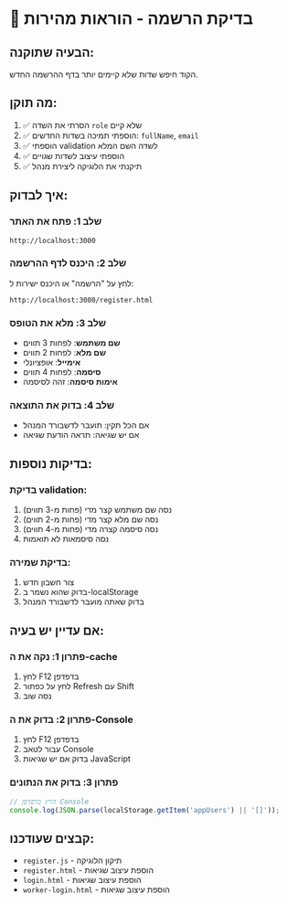 # 🧪 בדיקת הרשמה - הוראות מהירות

## הבעיה שתוקנה:
הקוד חיפש שדות שלא קיימים יותר בדף ההרשמה החדש.

## מה תוקן:
1. ✅ הסרתי את השדה `role` שלא קיים
2. ✅ הוספתי תמיכה בשדות החדשים: `fullName`, `email`
3. ✅ הוספתי validation לשדה השם המלא
4. ✅ הוספתי עיצוב לשדות שגויים
5. ✅ תיקנתי את הלוגיקה ליצירת מנהל

## איך לבדוק:

### שלב 1: פתח את האתר
```
http://localhost:3000
```

### שלב 2: היכנס לדף ההרשמה
לחץ על "הרשמה" או היכנס ישירות ל:
```
http://localhost:3000/register.html
```

### שלב 3: מלא את הטופס
- **שם משתמש**: לפחות 3 תווים
- **שם מלא**: לפחות 2 תווים
- **אימייל**: אופציונלי
- **סיסמה**: לפחות 4 תווים
- **אימות סיסמה**: זהה לסיסמה

### שלב 4: בדוק את התוצאה
- אם הכל תקין: תועבר לדשבורד המנהל
- אם יש שגיאה: תראה הודעת שגיאה

## בדיקות נוספות:

### בדיקת validation:
1. נסה שם משתמש קצר מדי (פחות מ-3 תווים)
2. נסה שם מלא קצר מדי (פחות מ-2 תווים)
3. נסה סיסמה קצרה מדי (פחות מ-4 תווים)
4. נסה סיסמאות לא תואמות

### בדיקת שמירה:
1. צור חשבון חדש
2. בדוק שהוא נשמר ב-localStorage
3. בדוק שאתה מועבר לדשבורד המנהל

## אם עדיין יש בעיה:

### פתרון 1: נקה את ה-cache
1. לחץ F12 בדפדפן
2. לחץ על כפתור Refresh עם Shift
3. נסה שוב

### פתרון 2: בדוק את ה-Console
1. לחץ F12 בדפדפן
2. עבור לטאב Console
3. בדוק אם יש שגיאות JavaScript

### פתרון 3: בדוק את הנתונים
```javascript
// הרץ בדפדפן Console
console.log(JSON.parse(localStorage.getItem('appUsers') || '[]'));
```

## קבצים שעודכנו:
- `register.js` - תיקון הלוגיקה
- `register.html` - הוספת עיצוב שגיאות
- `login.html` - הוספת עיצוב שגיאות
- `worker-login.html` - הוספת עיצוב שגיאות 